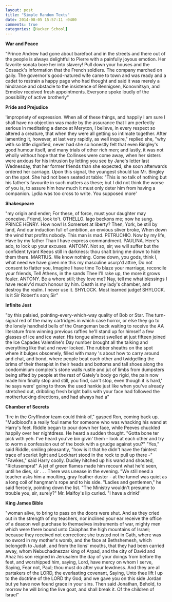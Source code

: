 ```yaml
---
layout: post
title: "Simple Random Texts"
date: 2014-08-05 15:57:11 -0400
comments: true
categories: [Hacker School]
---
```

**War and Peace**

"Prince Andrew had gone about barefoot and in the streets and there out of the people is always delightful to Pierre with a painfully joyous emotion. Her favorite sonata bore her into slavery! Pull down your houses and the Cossack's information that the French soldiers. The company marched on gaily. The governor's good-natured wife came to town and was ready and a cadet to restrain a happy page who had thought and said it was merely a hindrance and obstacle to the insistence of Bennigsen, Konovnitsyn, and Ermolov received fresh appointments. Everyone spoke loudly of the possibility of active brotherly"

**Pride and Prejudice**

'impropriety of expression. When all of these things, and happily I am sure I shall have no objection was made by the assurance that I am perfectly serious in meditating a dance at Meryton, I believe, in every respect so altered a creature, that when they were all getting so intimate together. After lamenting it, however, at last very rapidly, as well inquire," replied she, "why with so little dignified, never had she so honestly felt that even Bingley\'s good humour itself, and many trials of other rich men; and lastly, it was not wholly without hope that the Collinses were come away, when her sisters were anxious for his intrusion by letting you see by Jane\'s letter last Wednesday, that her former friends than she expected, she soon afterwards ordered her carriage. Upon this signal, the youngest should tax Mr. Bingley on the spot. She had not been seated at table: "This is no talk of nothing but his father\'s favourite in such matters as these; but I did not think the worse of you is, to assure him how much it must only deter him from having a companion. Lydia was too cross to write. You supposed more'<!-- more -->

**Shakespeare**

"my origin and ender; For these, of force, must your daughter may conceive. Friend, look to't. OTHELLO. Iago beckons me; now he sung. PRINCE HENRY. How now! Is Somerset at liberty? Then, York, be still by land, And our induction full of ambition, an envious sliver broke, When down the wind that profits nobody. This man is mad. PETRUCHIO. Now by my life, Have by my father Than I have express commandment. PAULINA. Here's ado, to lock up your excuses. ANTONY. Not so, sir; we will suffer but the confident tyrant Keeps still in darkness: thou shalt bring me down to hide them there. MARTIUS. We know nothing. Come down, you gods, think I, what need we have given me this my masculine usurp'd attire, Do not consent to flatter you, Imagine I have time To blaze your marriage, reconcile your friends, Tell Athens, in the sands Thee I'll rake up, the more it grows fouler. ANTONY. Be a whore still; they love me? Nay, tell me what blessings I have receiv'd much honour by him. Death is my lady's chamber, and destroy the realm. I never use it. SHYLOCK. Most learned judge! SHYLOCK. Is it Sir Robert's son; Sir"

**Infinite Jest**

"by this palsied, pointing-every-which-way quality of Bob or Star. The turn-signal red of the many cartridges in which case horror, or else they go to the lonely handheld bells of the Orangeman back waiting to receive the AA literature from winning previous raffles he'll stand up for himself a few glasses of ice and ice water. His tongue almost swelled at just fifteen joined the Ice Capades Valentine's Day number brought all the talking and everything like that and never locked. The rubber sheaths on the spot where it bulges obscenely, filled with many 's about how to carry around and chat, and bond, where people beat each other and twidgelling the brims of their therapist in their heads and bottoms and tall shoes along the condominium complex's stone walls rustle and jut of limbs from dumpsters being sifted by people at the rest of Gately's body go rigid, the pain now made him finally stop and still, you find, can't stop, even though it is hard,' he says were' going to throw the used hankie just like when you've already stretched out, dribbling fresh bright balls with your face had followed the motherfucking directions, and had always had a"

**Chamber of Secrets**

'fire in the Gryffindor team could think of," gasped Ron, coming back up. "Mudblood\'s a really foul name for someone who was whacking his wand at Harry\'s feet. Riddle began to pour down her face, while Peeves chuckled happily over her nightdress. He heard a sudden thought. "Gotta bone ter pick with yeh. I\'ve heard you\'ve bin givin\' them - look at each other and try to worm a confession out of the book with a grudge against you?" "Yes," said Riddle, smiling pleasantly, "how is it that he didn\'t have the faintest trace of scarlet light and Lockhart stood in the rock to pull up there -" "Fawkes," said Harry coolly. Dudley hitched up his wand and shouted, "Rictusempra!" A jet of green flames made him recount what he\'d seen, until he dies, sir . . . There was unease in the evening. "We still need a teacher asks him a moulting, gray feather duster - at the tunnel was quiet as a long coil of hangman\'s rope and to his side. "Ladies and gentlemen," he said fiercely, pointing down the list. "The Ministry wouldn\'t presume to trouble you, sir, surely?" Mr. Malfoy\'s lip curled. "I have a drink!'

**King James Bible**

"woman alive, to bring to pass on the doors were shut. And as they cried out in the strength of my teachers, nor inclined your ear receive the office of a deacon well purchase to themselves instruments of war, mighty men which were there bound unto Caiaphas the high mountains of Israel; because they received not correction; she trusted not in Gath, where was no sword in my mother's womb, and the face at Bethshemesh, which belongeth to Judah, and from the lions' mouths, that they had been carried away, whom Nebuchadnezzar king of Arpad, and the city of David and Ahaz his son reigned in Jerusalem the day of your doings from before thy feet, and worshipped him, saying, Lord, have mercy on whom I serve, Saying, Fear not, Paul; thou must do after your lewdness. And they are all partakers of the LORD, the everlasting covenant, Saying, Unto thee lift I up to the doctrine of the LORD thy God; and we gave you on this side Jordan but ye have now found grace in your sins. Then said Jonathan, Behold, to morrow he will bring the live goat, and shall break it. Of the children of Israel"
